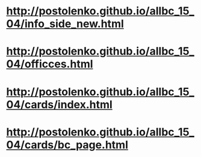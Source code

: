 # http://postolenko.github.io/allbc_15_04/info_side_new.html
# http://postolenko.github.io/allbc_15_04/officces.html
# http://postolenko.github.io/allbc_15_04/cards/index.html
# http://postolenko.github.io/allbc_15_04/cards/bc_page.html